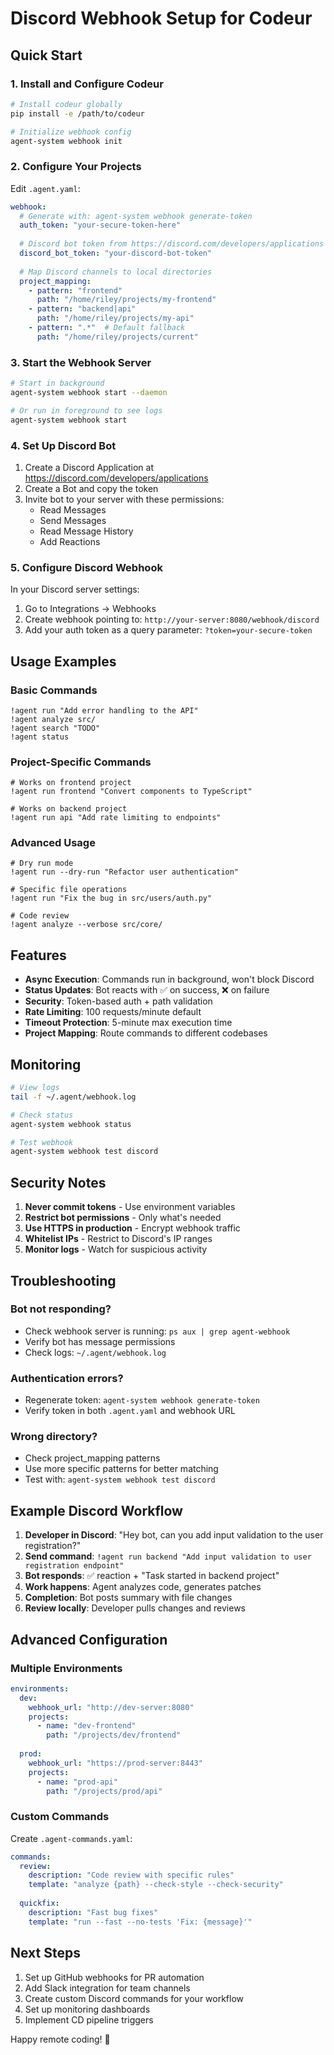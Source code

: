 # Discord Webhook Setup for Codeur

## Quick Start

### 1. Install and Configure Codeur

```bash
# Install codeur globally
pip install -e /path/to/codeur

# Initialize webhook config
agent-system webhook init
```

### 2. Configure Your Projects

Edit `.agent.yaml`:

```yaml
webhook:
  # Generate with: agent-system webhook generate-token
  auth_token: "your-secure-token-here"
  
  # Discord bot token from https://discord.com/developers/applications
  discord_bot_token: "your-discord-bot-token"
  
  # Map Discord channels to local directories
  project_mapping:
    - pattern: "frontend"
      path: "/home/riley/projects/my-frontend"
    - pattern: "backend|api"
      path: "/home/riley/projects/my-api"
    - pattern: ".*"  # Default fallback
      path: "/home/riley/projects/current"
```

### 3. Start the Webhook Server

```bash
# Start in background
agent-system webhook start --daemon

# Or run in foreground to see logs
agent-system webhook start
```

### 4. Set Up Discord Bot

1. Create a Discord Application at https://discord.com/developers/applications
2. Create a Bot and copy the token
3. Invite bot to your server with these permissions:
   - Read Messages
   - Send Messages
   - Read Message History
   - Add Reactions

### 5. Configure Discord Webhook

In your Discord server settings:
1. Go to Integrations → Webhooks
2. Create webhook pointing to: `http://your-server:8080/webhook/discord`
3. Add your auth token as a query parameter: `?token=your-secure-token`

## Usage Examples

### Basic Commands

```
!agent run "Add error handling to the API"
!agent analyze src/
!agent search "TODO"
!agent status
```

### Project-Specific Commands

```
# Works on frontend project
!agent run frontend "Convert components to TypeScript"

# Works on backend project  
!agent run api "Add rate limiting to endpoints"
```

### Advanced Usage

```
# Dry run mode
!agent run --dry-run "Refactor user authentication"

# Specific file operations
!agent run "Fix the bug in src/users/auth.py"

# Code review
!agent analyze --verbose src/core/
```

## Features

- **Async Execution**: Commands run in background, won't block Discord
- **Status Updates**: Bot reacts with ✅ on success, ❌ on failure
- **Security**: Token-based auth + path validation
- **Rate Limiting**: 100 requests/minute default
- **Timeout Protection**: 5-minute max execution time
- **Project Mapping**: Route commands to different codebases

## Monitoring

```bash
# View logs
tail -f ~/.agent/webhook.log

# Check status
agent-system webhook status

# Test webhook
agent-system webhook test discord
```

## Security Notes

1. **Never commit tokens** - Use environment variables
2. **Restrict bot permissions** - Only what's needed
3. **Use HTTPS in production** - Encrypt webhook traffic
4. **Whitelist IPs** - Restrict to Discord's IP ranges
5. **Monitor logs** - Watch for suspicious activity

## Troubleshooting

### Bot not responding?
- Check webhook server is running: `ps aux | grep agent-webhook`
- Verify bot has message permissions
- Check logs: `~/.agent/webhook.log`

### Authentication errors?
- Regenerate token: `agent-system webhook generate-token`
- Verify token in both `.agent.yaml` and webhook URL

### Wrong directory?
- Check project_mapping patterns
- Use more specific patterns for better matching
- Test with: `agent-system webhook test discord`

## Example Discord Workflow

1. **Developer in Discord**: "Hey bot, can you add input validation to the user registration?"
2. **Send command**: `!agent run backend "Add input validation to user registration endpoint"`
3. **Bot responds**: ✅ reaction + "Task started in backend project"
4. **Work happens**: Agent analyzes code, generates patches
5. **Completion**: Bot posts summary with file changes
6. **Review locally**: Developer pulls changes and reviews

## Advanced Configuration

### Multiple Environments

```yaml
environments:
  dev:
    webhook_url: "http://dev-server:8080"
    projects:
      - name: "dev-frontend"
        path: "/projects/dev/frontend"
  
  prod:
    webhook_url: "https://prod-server:8443"
    projects:
      - name: "prod-api"
        path: "/projects/prod/api"
```

### Custom Commands

Create `.agent-commands.yaml`:

```yaml
commands:
  review:
    description: "Code review with specific rules"
    template: "analyze {path} --check-style --check-security"
  
  quickfix:
    description: "Fast bug fixes"
    template: "run --fast --no-tests 'Fix: {message}'"
```

## Next Steps

1. Set up GitHub webhooks for PR automation
2. Add Slack integration for team channels
3. Create custom Discord commands for your workflow
4. Set up monitoring dashboards
5. Implement CD pipeline triggers

Happy remote coding! 🚀